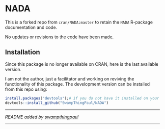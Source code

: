 
# NADA

This is a forked repo from `cran/NADA:master` to retain the `NADA`
R-package documentation and code.

No updates or revisions to the code have been made.

## Installation

Since this package is no longer available on CRAN, here is the last
available version.

I am not the author, just a facilitator and working on reviving the
functionality of this package. The development version can be installed
from this repo using:

``` r
install.packages("devtools");# if you do not have it installed on your PC
devtools::install_github("SwampThingPaul/NADA")
```

------------------------------------------------------------------------

*README added by [swampthingpaul](https://github.com/SwampThingPaul)*

------------------------------------------------------------------------
